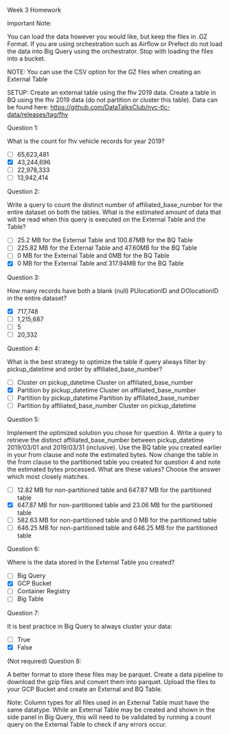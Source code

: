 Week 3 Homework

Important Note:

You can load the data however you would like, but keep the files in .GZ Format. If you are using orchestration such as Airflow or Prefect do not load the data into Big Query using the orchestrator.
Stop with loading the files into a bucket.

NOTE: You can use the CSV option for the GZ files when creating an External Table

SETUP:
Create an external table using the fhv 2019 data.
Create a table in BQ using the fhv 2019 data (do not partition or cluster this table).
Data can be found here: https://github.com/DataTalksClub/nyc-tlc-data/releases/tag/fhv

Question 1:

What is the count for fhv vehicle records for year 2019?

- [ ] 65,623,481
- [x] 43,244,696
- [ ] 22,978,333
- [ ] 13,942,414

Question 2:

Write a query to count the distinct number of affiliated_base_number for the entire dataset on both the tables.
What is the estimated amount of data that will be read when this query is executed on the External Table and the Table?

- [ ] 25.2 MB for the External Table and 100.87MB for the BQ Table
- [ ] 225.82 MB for the External Table and 47.60MB for the BQ Table
- [ ] 0 MB for the External Table and 0MB for the BQ Table
- [x] 0 MB for the External Table and 317.94MB for the BQ Table

Question 3:

How many records have both a blank (null) PUlocationID and DOlocationID in the entire dataset?

- [x] 717,748
- [ ] 1,215,687
- [ ] 5
- [ ] 20,332

Question 4:

What is the best strategy to optimize the table if query always filter by pickup_datetime and order by affiliated_base_number?

- [ ] Cluster on pickup_datetime Cluster on affiliated_base_number
- [x] Partition by pickup_datetime Cluster on affiliated_base_number
- [ ] Partition by pickup_datetime Partition by affiliated_base_number
- [ ] Partition by affiliated_base_number Cluster on pickup_datetime

Question 5:

Implement the optimized solution you chose for question 4. Write a query to retrieve the distinct affiliated_base_number between pickup_datetime 2019/03/01 and 2019/03/31 (inclusive).
Use the BQ table you created earlier in your from clause and note the estimated bytes. Now change the table in the from clause to the partitioned table you created for question 4 and note the estimated bytes processed. What are these values? Choose the answer which most closely matches.

- [ ] 12.82 MB for non-partitioned table and 647.87 MB for the partitioned table
- [x] 647.87 MB for non-partitioned table and 23.06 MB for the partitioned table
- [ ] 582.63 MB for non-partitioned table and 0 MB for the partitioned table
- [ ] 646.25 MB for non-partitioned table and 646.25 MB for the partitioned table

Question 6:

Where is the data stored in the External Table you created?

- [ ] Big Query
- [x] GCP Bucket
- [ ] Container Registry
- [ ] Big Table

Question 7:

It is best practice in Big Query to always cluster your data:

- [ ] True
- [x] False

(Not required) Question 8:

A better format to store these files may be parquet. Create a data pipeline to download the gzip files and convert them into parquet. Upload the files to your GCP Bucket and create an External and BQ Table.

Note: Column types for all files used in an External Table must have the same datatype. While an External Table may be created and shown in the side panel in Big Query, this will need to be validated by running a count query on the External Table to check if any errors occur.
